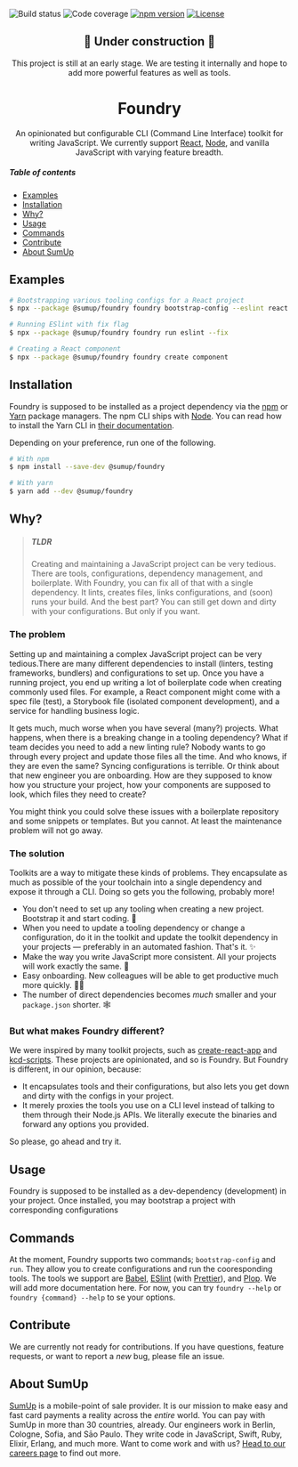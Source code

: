![Build status](https://circleci.com/gh/sumup/foundry.svg?style=shield&circle-token=736b00da66fa4b46701da7cd184b23ded097e49c)
![Code coverage](https://codecov.io/gh/sumup/foundry/branch/master/graph/badge.svg?token=3fxP3TZEAN)
[![npm version](https://badge.fury.io/js/%40sumup%2Ffoundry.svg)](https://www.npmjs.com/package/@sumup/foundry)
[![License](https://img.shields.io/badge/license-MIT-lightgrey.svg)](https://github.com/sumup/foundry/blob/master/LICENSE)

<div align="center">

## :construction: Under construction :construction:

This project is still at an early stage. We are testing it internally and hope to add more powerful features as well as tools.

</div>

<div align="center">

# Foundry

An opinionated but configurable CLI (Command Line Interface) toolkit for writing JavaScript. We currently support [React](https://reactjs.org), [Node](https://nodejs.org/en/), and vanilla JavaScript with varying feature breadth.

</div>

##### Table of contents

- [Examples](#examples)
- [Installation](#installation)
- [Why?](#why?)
- [Usage](#usage)
- [Commands](#commands)
- [Contribute](#contribute)
- [About SumUp](#about-sumup)

## Examples

```bash
# Bootstrapping various tooling configs for a React project
$ npx --package @sumup/foundry foundry bootstrap-config --eslint react --babel react --prettier react --plop react

# Running ESlint with fix flag
$ npx --package @sumup/foundry foundry run eslint --fix

# Creating a React component
$ npx --package @sumup/foundry foundry create component
```

## Installation

Foundry is supposed to be installed as a project dependency via the [npm](https://www.npmjs.com) or [Yarn](https://yarnpkg.com) package managers. The npm CLI ships with [Node](https://nodejs.org/en/). You can read how to install the Yarn CLI in [their documentation](https://yarnpkg.com/en/docs/install).

Depending on your preference, run one of the following.

```bash
# With npm
$ npm install --save-dev @sumup/foundry

# With yarn
$ yarn add --dev @sumup/foundry
```

## Why?

> ##### TLDR
>
> Creating and maintaining a JavaScript project can be very tedious. There are tools, configurations, dependency management, and boilerplate. With Foundry, you can fix all of that with a single dependency. It lints, creates files, links configurations, and (soon) runs your build. And the best part? You can still get down and dirty with your configurations. But only if you want.

### The problem

Setting up and maintaining a complex JavaScript project can be very tedious.There are many different dependencies to install (linters, testing frameworks, bundlers) and configurations to set up. Once you have a running project, you end up writing a lot of boilerplate code when creating commonly used files. For example, a React component might come with a spec file (test), a Storybook file (isolated component development), and a service for handling business logic.

It gets much, much worse when you have several (many?) projects. What happens, when there is a breaking change in a tooling dependency? What if team decides you need to add a new linting rule? Nobody wants to go through every project and update those files all the time. And who knows, if they are even the same? Syncing configurations is terrible. Or think about that new engineer you are onboarding. How are they supposed to know how you structure your project, how your components are supposed to look, which files they need to create?

You might think you could solve these issues with a boilerplate repository and some snippets or templates. But you cannot. At least the maintenance problem will not go away.

### The solution

Toolkits are a way to mitigate these kinds of problems. They encapsulate as much as possible of the your toolchain into a single dependency and expose it through a CLI. Doing so gets you the following, probably more!

- You don't need to set up any tooling when creating a new project. Bootstrap it and start coding. :rocket:
- When you need to update a tooling dependency or change a configuration, do it in the toolkit and update the toolkit dependency in your projects &mdash; preferably in an automated fashion. That's it. :sparkles:
- Make the way you write JavaScript more consistent. All your projects will work exactly the same. :straight_ruler:
- Easy onboarding. New colleagues will be able to get productive much more quickly. 🙇‍♂️
- The number of direct dependencies becomes *much* smaller and your  `package.json` shorter. :spider_web:

### But what makes Foundry different?

We were inspired by many toolkit projects, such as [create-react-app](https://github.com/facebook/create-react-app/) and [kcd-scripts](https://github.com/kentcdodds/kcd-scripts). These projects are opinionated, and so is Foundry. But Foundry is different, in our opinion, because:

- It encapsulates tools and their configurations, but also lets you get down and dirty with the configs in your project.
- It merely proxies the tools you use on a CLI level instead of talking to them through their Node.js APIs. We literally execute the binaries and forward any options you provided.

So please, go ahead and try it.

## Usage

Foundry is supposed to be installed as a dev-dependency (development) in your project. Once installed, you may bootstrap a project with corresponding configurations

## Commands

At the moment, Foundry supports two commands; `bootstrap-config` and `run`. They allow you to create configurations and run the cooresponding tools. The tools we support are [Babel](https://babeljs.io), [ESlint](https://eslint.org) (with [Prettier](https://prettier.io)), and [Plop](https://plopjs.com). We will add more documentation here. For now, you can try `foundry --help` or `foundry {command} --help` to se your options.



## Contribute

We are currently not ready for contributions. If you have questions, feature requests, or want to report a *new* bug, please file an issue.



## About SumUp

[SumUp](https://sumup.com) is a mobile-point of sale provider. It is our mission to make easy and fast card payments a reality across the *entire* world. You can pay with SumUp in more than 30 countries, already. Our engineers work in Berlin, Cologne, Sofia, and Sāo Paulo. They write code in JavaScript, Swift, Ruby, Elixir, Erlang, and much more. Want to come work and with us? [Head to our careers page](https://sumup.com/careers) to find out more.